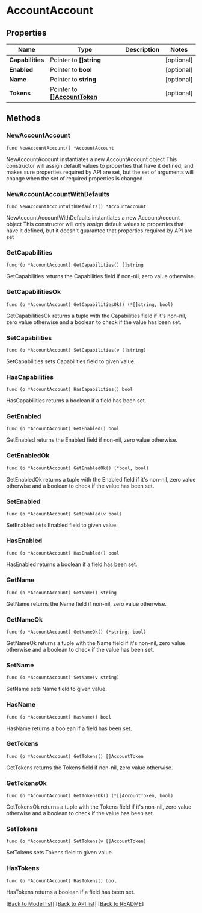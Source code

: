 # AccountAccount

## Properties

Name | Type | Description | Notes
------------ | ------------- | ------------- | -------------
**Capabilities** | Pointer to **[]string** |  | [optional] 
**Enabled** | Pointer to **bool** |  | [optional] 
**Name** | Pointer to **string** |  | [optional] 
**Tokens** | Pointer to [**[]AccountToken**](AccountToken.md) |  | [optional] 

## Methods

### NewAccountAccount

`func NewAccountAccount() *AccountAccount`

NewAccountAccount instantiates a new AccountAccount object
This constructor will assign default values to properties that have it defined,
and makes sure properties required by API are set, but the set of arguments
will change when the set of required properties is changed

### NewAccountAccountWithDefaults

`func NewAccountAccountWithDefaults() *AccountAccount`

NewAccountAccountWithDefaults instantiates a new AccountAccount object
This constructor will only assign default values to properties that have it defined,
but it doesn't guarantee that properties required by API are set

### GetCapabilities

`func (o *AccountAccount) GetCapabilities() []string`

GetCapabilities returns the Capabilities field if non-nil, zero value otherwise.

### GetCapabilitiesOk

`func (o *AccountAccount) GetCapabilitiesOk() (*[]string, bool)`

GetCapabilitiesOk returns a tuple with the Capabilities field if it's non-nil, zero value otherwise
and a boolean to check if the value has been set.

### SetCapabilities

`func (o *AccountAccount) SetCapabilities(v []string)`

SetCapabilities sets Capabilities field to given value.

### HasCapabilities

`func (o *AccountAccount) HasCapabilities() bool`

HasCapabilities returns a boolean if a field has been set.

### GetEnabled

`func (o *AccountAccount) GetEnabled() bool`

GetEnabled returns the Enabled field if non-nil, zero value otherwise.

### GetEnabledOk

`func (o *AccountAccount) GetEnabledOk() (*bool, bool)`

GetEnabledOk returns a tuple with the Enabled field if it's non-nil, zero value otherwise
and a boolean to check if the value has been set.

### SetEnabled

`func (o *AccountAccount) SetEnabled(v bool)`

SetEnabled sets Enabled field to given value.

### HasEnabled

`func (o *AccountAccount) HasEnabled() bool`

HasEnabled returns a boolean if a field has been set.

### GetName

`func (o *AccountAccount) GetName() string`

GetName returns the Name field if non-nil, zero value otherwise.

### GetNameOk

`func (o *AccountAccount) GetNameOk() (*string, bool)`

GetNameOk returns a tuple with the Name field if it's non-nil, zero value otherwise
and a boolean to check if the value has been set.

### SetName

`func (o *AccountAccount) SetName(v string)`

SetName sets Name field to given value.

### HasName

`func (o *AccountAccount) HasName() bool`

HasName returns a boolean if a field has been set.

### GetTokens

`func (o *AccountAccount) GetTokens() []AccountToken`

GetTokens returns the Tokens field if non-nil, zero value otherwise.

### GetTokensOk

`func (o *AccountAccount) GetTokensOk() (*[]AccountToken, bool)`

GetTokensOk returns a tuple with the Tokens field if it's non-nil, zero value otherwise
and a boolean to check if the value has been set.

### SetTokens

`func (o *AccountAccount) SetTokens(v []AccountToken)`

SetTokens sets Tokens field to given value.

### HasTokens

`func (o *AccountAccount) HasTokens() bool`

HasTokens returns a boolean if a field has been set.


[[Back to Model list]](../README.md#documentation-for-models) [[Back to API list]](../README.md#documentation-for-api-endpoints) [[Back to README]](../README.md)


